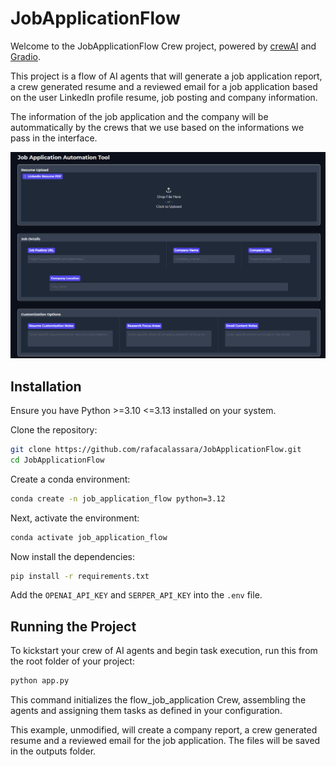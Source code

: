 # JobApplicationFlow

Welcome to the JobApplicationFlow Crew project, powered by [crewAI](https://crewai.com) and [Gradio](https://gradio.app). 

This project is a flow of AI agents that will generate a job application report, a crew generated resume and a reviewed email for a job application based on the user LinkedIn profile resume, job posting and company information.

The information of the job application and the company will be autommatically by the crews that we use based on the informations we pass in the interface.

![app_interface](.assets/app_interface.png)

## Installation

Ensure you have Python >=3.10 <=3.13 installed on your system. 

Clone the repository:

```bash	
git clone https://github.com/rafacalassara/JobApplicationFlow.git
cd JobApplicationFlow
```

Create a conda environment:

```bash
conda create -n job_application_flow python=3.12
```

Next, activate the environment:

```bash
conda activate job_application_flow
```

Now install the dependencies:

```bash
pip install -r requirements.txt
```

Add the `OPENAI_API_KEY` and `SERPER_API_KEY` into the `.env` file.

## Running the Project

To kickstart your crew of AI agents and begin task execution, run this from the root folder of your project:

```bash
python app.py
```

This command initializes the flow_job_application Crew, assembling the agents and assigning them tasks as defined in your configuration.

This example, unmodified, will create a company report, a crew generated resume and a reviewed email for the job application. The files will be saved in the outputs folder.
